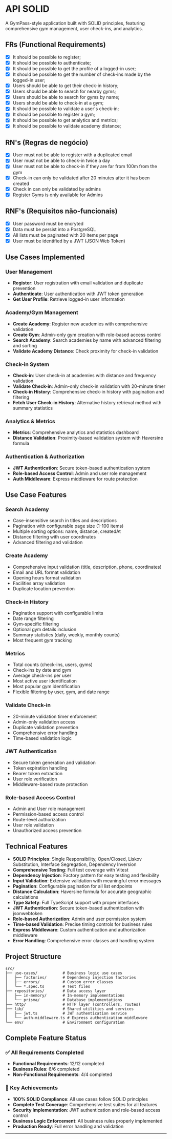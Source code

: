 # API SOLID

A GymPass-style application built with SOLID principles, featuring comprehensive gym management, user check-ins, and analytics.

## FRs (Functional Requirements)

- [x] It should be possible to register;
- [x] It should be possible to authenticate;
- [x] It should be possible to get the profile of a logged-in user;
- [x] It should be possible to get the number of check-ins made by the logged-in user;
- [x] Users should be able to get their check-in history;
- [x] Users should be able to search for nearby gyms;
- [x] Users should be able to search for gyms by name;
- [x] Users should be able to check-in at a gym;
- [x] It should be possible to validate a user's check-in;
- [x] It should be possible to register a gym;
- [x] It should be possible to get analytics and metrics;
- [x] It should be possible to validate academy distance;

## RN's (Regras de negócio)

- [x] User must not be able to register with a duplicated email
- [x] User must not be able to check-in twice a day
- [x] User must not be able to check-in if they are far from 100m from the gym
- [x] Check-in can only be validated after 20 minutes after it has been created
- [x] Check in can only be validated by admins
- [x] Register Gyms is only available for Admins

## RNF's (Requisitos não-funcionais)

- [x] User password must be encryted
- [x] Data must be persist into a PostgreSQL
- [x] All lists must be paginated with 20 items per page
- [x] User must be identified by a JWT (JSON Web Token)

## Use Cases Implemented

### User Management

- **Register**: User registration with email validation and duplicate prevention
- **Authenticate**: User authentication with JWT token generation
- **Get User Profile**: Retrieve logged-in user information

### Academy/Gym Management

- **Create Academy**: Register new academies with comprehensive validation
- **Create Gym**: Admin-only gym creation with role-based access control
- **Search Academy**: Search academies by name with advanced filtering and sorting
- **Validate Academy Distance**: Check proximity for check-in validation

### Check-in System

- **Check-in**: User check-in at academies with distance and frequency validation
- **Validate Check-in**: Admin-only check-in validation with 20-minute timer
- **Check-in History**: Comprehensive check-in history with pagination and filtering
- **Fetch User Check-in History**: Alternative history retrieval method with summary statistics

### Analytics & Metrics

- **Metrics**: Comprehensive analytics and statistics dashboard
- **Distance Validation**: Proximity-based validation system with Haversine formula

### Authentication & Authorization

- **JWT Authentication**: Secure token-based authentication system
- **Role-based Access Control**: Admin and user role management
- **Auth Middleware**: Express middleware for route protection

## Use Case Features

### Search Academy

- Case-insensitive search in titles and descriptions
- Pagination with configurable page size (1-100 items)
- Multiple sorting options: name, distance, createdAt
- Distance filtering with user coordinates
- Advanced filtering and validation

### Create Academy

- Comprehensive input validation (title, description, phone, coordinates)
- Email and URL format validation
- Opening hours format validation
- Facilities array validation
- Duplicate location prevention

### Check-in History

- Pagination support with configurable limits
- Date range filtering
- Gym-specific filtering
- Optional gym details inclusion
- Summary statistics (daily, weekly, monthly counts)
- Most frequent gym tracking

### Metrics

- Total counts (check-ins, users, gyms)
- Check-ins by date and gym
- Average check-ins per user
- Most active user identification
- Most popular gym identification
- Flexible filtering by user, gym, and date range

### Validate Check-in

- 20-minute validation timer enforcement
- Admin-only validation access
- Duplicate validation prevention
- Comprehensive error handling
- Time-based validation logic

### JWT Authentication

- Secure token generation and validation
- Token expiration handling
- Bearer token extraction
- User role verification
- Middleware-based route protection

### Role-based Access Control

- Admin and User role management
- Permission-based access control
- Route-level authorization
- User role validation
- Unauthorized access prevention

## Technical Features

- **SOLID Principles**: Single Responsibility, Open/Closed, Liskov Substitution, Interface Segregation, Dependency Inversion
- **Comprehensive Testing**: Full test coverage with Vitest
- **Dependency Injection**: Factory pattern for easy testing and flexibility
- **Input Validation**: Extensive validation with meaningful error messages
- **Pagination**: Configurable pagination for all list endpoints
- **Distance Calculation**: Haversine formula for accurate geographic calculations
- **Type Safety**: Full TypeScript support with proper interfaces
- **JWT Authentication**: Secure token-based authentication with jsonwebtoken
- **Role-based Authorization**: Admin and user permission system
- **Time-based Validation**: Precise timing controls for business rules
- **Express Middleware**: Custom authentication and authorization middleware
- **Error Handling**: Comprehensive error classes and handling system

## Project Structure

```
src/
├── use-cases/           # Business logic use cases
│   ├── factories/       # Dependency injection factories
│   ├── errors/          # Custom error classes
│   └── *.spec.ts        # Test files
├── repositories/        # Data access layer
│   ├── in-memory/       # In-memory implementations
│   └── prisma/          # Database implementations
├── http/                # HTTP layer (controllers, routes)
├── lib/                 # Shared utilities and services
│   ├── jwt.ts           # JWT authentication service
│   └── auth-middleware.ts # Express authentication middleware
└── env/                 # Environment configuration
```

## Complete Feature Status

### ✅ All Requirements Completed

- **Functional Requirements**: 12/12 completed
- **Business Rules**: 6/6 completed
- **Non-Functional Requirements**: 4/4 completed

### 🎯 Key Achievements

- **100% SOLID Compliance**: All use cases follow SOLID principles
- **Complete Test Coverage**: Comprehensive test suites for all features
- **Security Implementation**: JWT authentication and role-based access control
- **Business Logic Enforcement**: All business rules properly implemented
- **Production Ready**: Full error handling and validation

---
